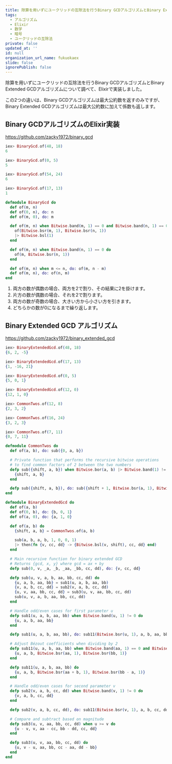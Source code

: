 ```yaml
---
title: 除算を用いずにユークリッドの互除法を行うBinary GCDアルゴリズムとBinary Extended GCDアルゴリズムについて
tags:
  - アルゴリズム
  - Elixir
  - 数学
  - 暗号
  - ユークリッドの互除法
private: false
updated_at: ''
id: null
organization_url_name: fukuokaex
slide: false
ignorePublish: false
---
```

除算を用いずにユークリッドの互除法を行うBinary GCDアルゴリズムとBinary Extended GCDアルゴリズムについて調べて、Elixirで実装しました。

この2つの違いは、Binary GCDアルゴリズムは最大公約数を返すのみですが、Binary Extended GCDアルゴリズムは最大公約数に加えて係数も返します。

## Binary GCDアルゴリズムのElixir実装

https://github.com/zacky1972/binary_gcd

```elixir
iex> BinaryGcd.of(48, 18)
6

iex> BinaryGcd.of(0, 5)
5

iex> BinaryGcd.of(54, 24)
6

iex> BinaryGcd.of(17, 13)
1
```

```elixir
defmodule BinaryGcd do
  def of(m, n)
  def of(0, n), do: n
  def of(m, 0), do: m

  def of(m, n) when Bitwise.band(m, 1) == 0 and Bitwise.band(n, 1) == 0 do
    of(Bitwise.bsr(m, 1), Bitwise.bsr(n, 1))
    |> Bitwise.bsl(1)
  end

  def of(m, n) when Bitwise.band(n, 1) == 0 do
    of(m, Bitwise.bsr(n, 1))
  end

  def of(m, n) when m <= n, do: of(m, n - m)
  def of(m, n), do: of(n, m)
end
```

1. 両方の数が偶数の場合、両方を2で割り、その結果に2を掛けます。
2. 片方の数が偶数の場合、それを2で割ります。
3. 両方の数が奇数の場合、大きい方から小さい方を引きます。
4. どちらかの数が0になるまで繰り返します。

## Binary Extended GCD アルゴリズム

https://github.com/zacky1972/binary_extended_gcd

```elixir
iex> BinaryExtendedGcd.of(48, 18)
{6, 2, -5}

iex> BinaryExtendedGcd.of(17, 13)
{1, -16, 21}

iex> BinaryExtendedGcd.of(0, 5)
{5, 0, 1}

iex> BinaryExtendedGcd.of(12, 0)
{12, 1, 0}
```

```elixir
iex> CommonTwos.of(12, 8)
{2, 3, 2}

iex> CommonTwos.of(16, 24)
{3, 2, 3}

iex> CommonTwos.of(7, 11)
{0, 7, 11}
```

```elixir
defmodule CommonTwos do
  def of(a, b), do: sub({0, a, b})

  # Private function that performs the recursive bitwise operations
  # to find common factors of 2 between the two numbers
  defp sub({shift, a, b}) when Bitwise.bor(a, b) |> Bitwise.band(1) != 0 do
    {shift, a, b}
  end

  defp sub({shift, a, b}), do: sub({shift + 1, Bitwise.bsr(a, 1), Bitwise.bsr(b, 1)})
end

defmodule BinaryExtendedGcd do
  def of(a, b)
  def of(0, b), do: {b, 0, 1}
  def of(a, 0), do: {a, 1, 0}

  def of(a, b) do
    {shift, a, b} = CommonTwos.of(a, b)

    sub(a, b, a, b, 1, 0, 0, 1)
    |> then(fn {v, cc, dd} -> {Bitwise.bsl(v, shift), cc, dd} end)
  end

  # Main recursive function for binary extended GCD
  # Returns {gcd, x, y} where gcd = ax + by
  defp sub(0, v, _a, _b, _aa, _bb, cc, dd), do: {v, cc, dd}

  defp sub(u, v, a, b, aa, bb, cc, dd) do
    {u, a, b, aa, bb} = sub1(u, a, b, aa, bb)
    {v, a, b, cc, dd} = sub2(v, a, b, cc, dd)
    {u, v, aa, bb, cc, dd} = sub3(u, v, aa, bb, cc, dd)
    sub(u, v, a, b, aa, bb, cc, dd)
  end

  # Handle odd/even cases for first parameter u
  defp sub1(u, a, b, aa, bb) when Bitwise.band(u, 1) != 0 do
    {u, a, b, aa, bb}
  end

  defp sub1(u, a, b, aa, bb), do: sub11(Bitwise.bsr(u, 1), a, b, aa, bb)

  # Adjust Bézout coefficients when dividing by 2
  defp sub11(u, a, b, aa, bb) when Bitwise.band(aa, 1) == 0 and Bitwise.band(bb, 1) == 0 do
    {u, a, b, Bitwise.bsr(aa, 1), Bitwise.bsr(bb, 1)}
  end

  defp sub11(u, a, b, aa, bb) do
    {u, a, b, Bitwise.bsr(aa + b, 1), Bitwise.bsr(bb - a, 1)}
  end

  # Handle odd/even cases for second parameter v
  defp sub2(v, a, b, cc, dd) when Bitwise.band(v, 1) != 0 do
    {v, a, b, cc, dd}
  end

  defp sub2(v, a, b, cc, dd), do: sub11(Bitwise.bsr(v, 1), a, b, cc, dd)

  # Compare and subtract based on magnitude
  defp sub3(u, v, aa, bb, cc, dd) when u >= v do
    {u - v, v, aa - cc, bb - dd, cc, dd}
  end

  defp sub3(u, v, aa, bb, cc, dd) do
    {u, v - u, aa, bb, cc - aa, dd - bb}
  end
end
```
